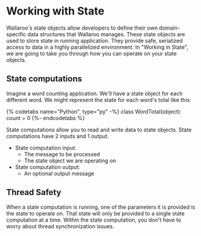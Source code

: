 # Working with State

Wallaroo's state objects allow developers to define their own domain-specific data structures that Wallaroo manages. These state objects are used to store state in running application. They provide safe, serialized access to data in a highly parallelized environment. In "Working in State", we are going to take you through how you can operate on your state objects.

## State computations

Imagine a word counting application. We'll have a state object for each different word. We might represent the state for each word's total like this:

{% codetabs name="Python", type="py" -%}
class WordTotal(object):
    count = 0
{%- endcodetabs %}

State computations allow you to read and write data to state objects. State computations have 2 inputs and 1 output. 

* State computation input:
  - The message to be processed
  - The state object we are operating on
* State computation output:
  - An optional output message

## Thread Safety

When a state computation is running, one of the parameters it is provided is the state to operate on. That state will only be provided to a single state computation at a time. Within the state computation, you don't have to worry about thread synchronization issues. 
